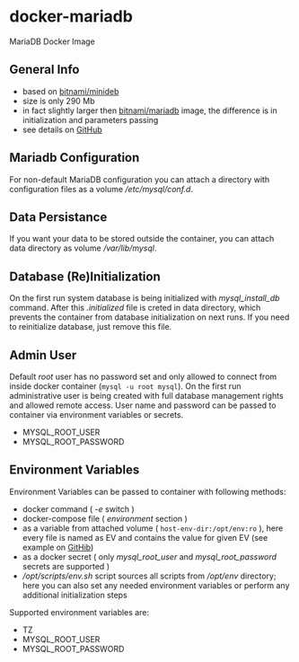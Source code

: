 # docker-mariadb
MariaDB Docker Image

## General Info
- based on [bitnami/minideb](https://hub.docker.com/r/bitnami/minideb/)
- size is only 290 Mb
- in fact slightly larger then [bitnami/mariadb](https://hub.docker.com/r/bitnami/mariadb/) image, the difference is in initialization and parameters passing
- see details on [GitHub](https://github.com/mvkvl/docker-mariadb)

## Mariadb Configuration
For non-default MariaDB configuration you can attach a directory with configuration files as a volume */etc/mysql/conf.d*.

## Data Persistance
If you want your data to be stored outside the container, you can attach data directory as volume */var/lib/mysql*.

## Database (Re)Initialization 
On the first run system database is being initialized with *mysql_install_db* command. After this *.initialized* file is creted in data directory, which prevents the container from database initialization on next runs. If you need to reinitialize database, just remove this file. 

## Admin User
Default *root* user has no password set and only allowed to connect from inside docker container (`mysql -u root mysql`). On the first run administrative user is being created with full database management rights and allowed remote access. User name and password can be passed to container via environment variables or secrets. 

- MYSQL_ROOT_USER
- MYSQL_ROOT_PASSWORD

## Environment Variables
Environment Variables can be passed to container with following methods:
- docker command ( *-e* switch )
- docker-compose file ( *environment* section )
- as a variable from attached volume ( `host-env-dir:/opt/env:ro` ), here every file is named as EV and contains the value for given EV (see example on [GitHib](https://github.com/mvkvl/docker-mariadb))
- as a docker secret ( only *mysql_root_user* and *mysql_root_password* secrets are supported )
- */opt/scripts/env.sh* script sources all scripts from */opt/env* directory; here you can also set any needed environment variables or perform any additional initialization steps

Supported environment variables are:
- TZ
- MYSQL_ROOT_USER
- MYSQL_ROOT_PASSWORD

